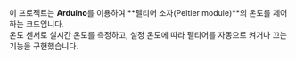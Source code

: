 이 프로젝트는 **Arduino**를 이용하여 **펠티어 소자(Peltier module)**의 온도를 제어하는 코드입니다.  
온도 센서로 실시간 온도를 측정하고, 설정 온도에 따라 펠티어를 자동으로 켜거나 끄는 기능을 구현했습니다.
